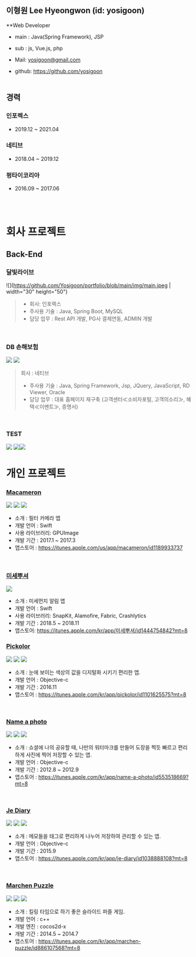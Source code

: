 이형원 Lee Hyeongwon (id: yosigoon)
-
**Web Developer  <br />
 - main : Java(Spring Framework), JSP <br />
 - sub  : js, Vue.js, php

- Mail: <yosigoon@gmail.com>  
- github: https://github.com/yosigoon
 <br /> <br />
 
경력
-
### 인포렉스
* 2019.12 ~ 2021.04

### 네티브
* 2018.04 ~ 2019.12

### 펑타이코리아
* 2016.09 ~ 2017.06

 <br /> <br />
 
# 회사 프로젝트
## Back-End

### 달빛라이브

![](https://github.com/Yosigoon/portfolio/blob/main/img/main.jpeg | width="30" height="50")

> * 회사: 인포렉스
> * 주사용 기술 : Java, Spring Boot, MySQL
> * 담당 업무 : Rest API 개발, PG사 결제연동, ADMIN 개발

<br />

### DB 손해보험

![](https://github.com/kuu723/resume/blob/master/images/baru/wizzap0.jpeg?raw=true) ![](https://github.com/kuu723/resume/blob/master/images/baru/wizzap1.jpeg?raw=true)

> 회사 : 네티브
> * 주사용 기술 : Java, Spring Framework, Jsp, JQuery, JavaScript, RD Viewer, Oracle
> * 담당 업무 : 대표 홈페이지 재구축 (고객센터≪소비자포털, 고객의소리≫, 혜택≪이벤트≫, 증명서)
<br />

### TEST

![](https://github.com/kuu723/resume/blob/master/images/baru/inus0.png?raw=true) ![](https://github.com/kuu723/resume/blob/master/images/baru/inus1.png?raw=true)![](https://github.com/kuu723/resume/blob/master/images/baru/inus2.png?raw=true)



# 개인 프로젝트

### [Macameron][5]

![](https://github.com/kuu723/resume/blob/master/images/hello/macameron0.jpg?raw=true) ![](https://github.com/kuu723/resume/blob/master/images/hello/macameron1.jpg?raw=true) ![](https://github.com/kuu723/resume/blob/master/images/hello/macameron2.jpg?raw=true)

* 소개 : 필터 카메라 앱
* 개발 언어 : Swift
* 사용 라이브러리: GPUImage
* 개발 기간 : 2017.1 ~ 2017.3
* 앱스토어 : https://itunes.apple.com/us/app/macameron/id1189933737

<br />

### [미세뿌셔][6]

![](https://github.com/kuu723/resume/blob/master/images/ninjaQQ/dust.png)

* 소개 : 미세먼지 알림 앱
* 개발 언어 : Swift
* 사용 라이브러리: SnapKit, Alamofire, Fabric, Crashlytics
* 개발 기간 : 2018.5 ~ 2018.11
* 앱스토어: https://itunes.apple.com/kr/app/미세뿌셔/id1444754842?mt=8

### [Pickolor][4]

![](https://github.com/kuu723/resume/blob/master/images/hello/picolor_0.jpeg?raw=true) ![](https://github.com/kuu723/resume/blob/master/images/hello/picolor_1.jpeg?raw=true) ![](https://github.com/kuu723/resume/blob/master/images/hello/picolor_2.jpeg?raw=true)

* 소개 : 눈에 보이는 색상의 값을 디지털화 시키기 편리한 앱.
* 개발 언어 : Objective-c
* 개발 기간 : 2016.11
* 앱스토어 : https://itunes.apple.com/kr/app/pickolor/id1101625575?mt=8

<br />

### [Name a photo][1]

![](https://github.com/kuu723/resume/blob/master/images/hello/nameaphoto_0.PNG?raw=true) ![](https://github.com/kuu723/resume/blob/master/images/hello/nameaphoto_1.PNG?raw=true) ![](https://github.com/kuu723/resume/blob/master/images/hello/nameaphoto_2.PNG?raw=true)

* 소개 : 쇼셜에 나의 공유할 때, 나만의 워터마크를 만들어 도장을 찍듯 빠르고 편리하게 사진에 찍어 저장할 수 있는 앱.
* 개발 언어 : Objective-c
* 개발 기간 : 2012.8 ~ 2012.9
* 앱스토어 : https://itunes.apple.com/kr/app/name-a-photo/id553518669?mt=8

<br />

### [Je Diary][3]

![](https://github.com/kuu723/resume/blob/master/images/hello/JeDiary_0.png?raw=true) ![](https://github.com/kuu723/resume/blob/master/images/hello/JeDiary_1.png?raw=true) ![](https://github.com/kuu723/resume/blob/master/images/hello/JeDiary_2.png?raw=true)

* 소개 : 메모들을 태그로 편리하게 나누어 저장하여 관리할 수 있는 앱.
* 개발 언어 : Objective-c
* 개발 기간 : 2015.9
* 앱스토어 : https://itunes.apple.com/kr/app/je-diary/id1038888108?mt=8

<br />

### [Marchen Puzzle][2]

![](https://github.com/kuu723/resume/blob/master/images/hello/marchen_0.PNG?raw=true) ![](https://github.com/kuu723/resume/blob/master/images/hello/marchen_1.PNG?raw=true) ![](https://github.com/kuu723/resume/blob/master/images/hello/marchen_2.PNG?raw=true)

* 소개 : 킬링 타임으로 하기 좋은 슬라이드 퍼즐 게임.
* 개발 언어 : c++
* 개발 엔진 : cocos2d-x
* 개발 기간 : 2014.5 ~ 2014.7
* 앱스토어 : https://itunes.apple.com/kr/app/marchen-puzzle/id886107568?mt=8

<br />

[1]: https://itunes.apple.com/kr/app/name-a-photo/id553518669?mt=8 "Name a photo"
[2]: https://itunes.apple.com/kr/app/marchen-puzzle/id886107568?mt=8 "Marchen Puzzle"
[3]: https://itunes.apple.com/kr/app/je-diary/id1038888108?mt=8 "Je Diary"
[4]: https://itunes.apple.com/kr/app/pickolor/id1101625575?mt=8 "Pickolor"
[5]: https://itunes.apple.com/us/app/macameron/id1189933737 "마카메롱"
[6]: https://itunes.apple.com/kr/app/미세뿌셔/id1444754842?mt=8 "미세뿌셔"

